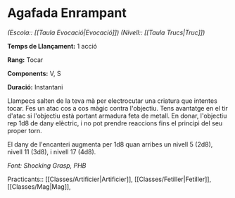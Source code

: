 # Agafada Enrampant

*(Escola:: [[Taula Evocació|Evocació]]) (Nivell:: [[Taula Trucs|Truc]])*

**Temps de Llançament:** 1 acció

**Rang:** Tocar

**Components:** V, S

**Duració:** Instantani

Llampecs salten de la teva mà per electrocutar una criatura que intentes tocar. Fes un atac cos a cos màgic contra l'objectiu. Tens avantatge en el tir d'atac si l'objectiu està portant armadura feta de metall. En donar, l'objectiu rep 1d8 de dany elèctric, i no pot prendre reaccions fins el principi del seu proper torn.

El dany de l'encanteri augmenta per 1d8 quan arribes un nivell 5 (2d8), nivell 11 (3d8), i nivell 17 (4d8).


*Font: Shocking Grasp, PHB*



Practicants:: [[Classes/Artificier|Artificier]], [[Classes/Fetiller|Fetiller]], [[Classes/Mag|Mag]],